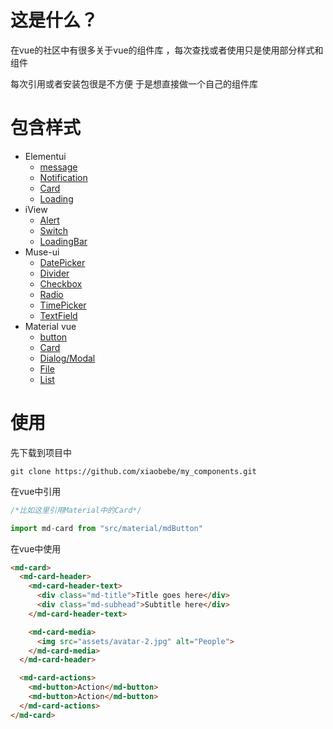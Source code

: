 # 这是什么？

在vue的社区中有很多关于vue的组件库 ，每次查找或者使用只是使用部分样式和组件

每次引用或者安装包很是不方便 于是想直接做一个自己的组件库


# 包含样式

- Elementui
  - [message](http://element.eleme.io/#/zh-CN/component/message)
  - [Notification](http://element.eleme.io/#/zh-CN/component/notification)
  - [Card](http://element.eleme.io/#/zh-CN/component/card)
  - [Loading](http://element.eleme.io/#/zh-CN/component/loading)
- iView
  - [Alert](https://www.iviewui.com/components/alert)
  - [Switch](https://www.iviewui.com/components/switch)
  - [LoadingBar](https://www.iviewui.com/components/loading-bar)
- Muse-ui
  - [DatePicker](http://www.muse-ui.org/#/datePicker)
  - [Divider](http://www.muse-ui.org/#/divider)
  - [Checkbox](http://www.muse-ui.org/#/checkbox)
  - [Radio](http://www.muse-ui.org/#/radio)
  - [TimePicker](http://www.muse-ui.org/#/timePicker)
  - [TextField](http://www.muse-ui.org/#/textField)
- Material vue
  - [button](https://vuematerial.github.io/#/components/button)  
  - [Card](https://vuematerial.github.io/#/components/card)
  - [Dialog/Modal](https://vuematerial.github.io/#/components/dialog)
  - [File](https://vuematerial.github.io/#/components/file)
  - [List](https://vuematerial.github.io/#/components/list)

# 使用
先下载到项目中
```
git clone https://github.com/xiaobebe/my_components.git
```
在vue中引用

```js
/*比如这里引用Material中的Card*/

import md-card from "src/material/mdButton"

```

在vue中使用

```html
<md-card>
  <md-card-header>
    <md-card-header-text>
      <div class="md-title">Title goes here</div>
      <div class="md-subhead">Subtitle here</div>
    </md-card-header-text>

    <md-card-media>
      <img src="assets/avatar-2.jpg" alt="People">
    </md-card-media>
  </md-card-header>

  <md-card-actions>
    <md-button>Action</md-button>
    <md-button>Action</md-button>
  </md-card-actions>
</md-card>
```
